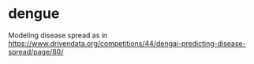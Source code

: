 # dengue
Modeling disease spread as in https://www.drivendata.org/competitions/44/dengai-predicting-disease-spread/page/80/
